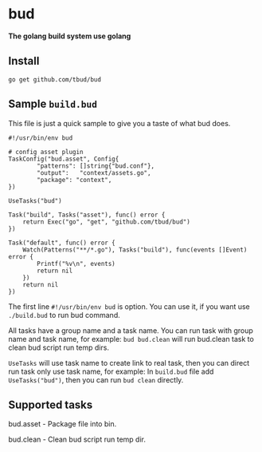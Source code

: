 # bud
**The golang build system use golang**

## Install
`go get github.com/tbud/bud`

## Sample `build.bud`

This file is just a quick sample to give you a taste of what bud does.

```golang
#!/usr/bin/env bud

# config asset plugin
TaskConfig("bud.asset", Config{
		"patterns": []string{"bud.conf"},
		"output":   "context/assets.go",
		"package": "context",
})

UseTasks("bud")

Task("build", Tasks("asset"), func() error {
	return Exec("go", "get", "github.com/tbud/bud")
})

Task("default", func() error {
	Watch(Patterns("**/*.go"), Tasks("build"), func(events []Event) error {
		Printf("%v\n", events)
		return nil
	})
	return nil
})
```

The first line `#!/usr/bin/env bud` is option. You can use it, if you want use `./build.bud` to run bud command.

All tasks have a group name and a task name. You can run task with group name and task name, for example:
`bud bud.clean` will run bud.clean task to clean bud script run temp dirs.

`UseTasks` will use task name to create link to real task, then you can direct run task only use task name, for example:
In `build.bud` file add `UseTasks("bud")`, then you can run `bud clean` directly.

## Supported tasks
bud.asset - Package file into bin.

bud.clean - Clean bud script run temp dir.
